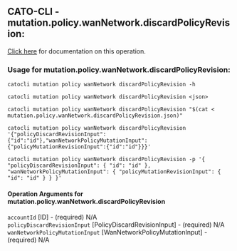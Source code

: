 
## CATO-CLI - mutation.policy.wanNetwork.discardPolicyRevision:
[Click here](https://api.catonetworks.com/documentation/#mutation-mutation.policy.wanNetwork.discardPolicyRevision) for documentation on this operation.

### Usage for mutation.policy.wanNetwork.discardPolicyRevision:

`catocli mutation policy wanNetwork discardPolicyRevision -h`

`catocli mutation policy wanNetwork discardPolicyRevision <json>`

`catocli mutation policy wanNetwork discardPolicyRevision "$(cat < mutation.policy.wanNetwork.discardPolicyRevision.json)"`

`catocli mutation policy wanNetwork discardPolicyRevision '{"policyDiscardRevisionInput":{"id":"id"},"wanNetworkPolicyMutationInput":{"policyMutationRevisionInput":{"id":"id"}}}'`

`catocli mutation policy wanNetwork discardPolicyRevision -p '{
    "policyDiscardRevisionInput": {
        "id": "id"
    },
    "wanNetworkPolicyMutationInput": {
        "policyMutationRevisionInput": {
            "id": "id"
        }
    }
}'`


#### Operation Arguments for mutation.policy.wanNetwork.discardPolicyRevision ####

`accountId` [ID] - (required) N/A    
`policyDiscardRevisionInput` [PolicyDiscardRevisionInput] - (required) N/A    
`wanNetworkPolicyMutationInput` [WanNetworkPolicyMutationInput] - (required) N/A    
